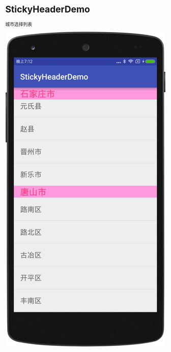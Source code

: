 # StickyHeaderDemo
城市选择列表


![](https://github.com/longtaoge/StickyHeaderDemo/blob/0271ada93e4014635d3441690c1820bc960bebde/app/libs/device.png)
